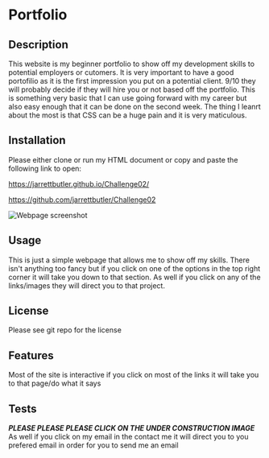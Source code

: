 # Portfolio

## Description

This website is my beginner portfolio to show off my development skills to potential employers or cutomers. It is very important to have a good portofilio as it is the first impression you put on a potential client. 9/10 they will probably decide if they will hire you or not based off the portfolio. This is something very basic that I can use going forward with my career but also easy enough that it can be done on the second week. The thing I leanrt about the most is that CSS can be a huge pain and it is very maticulous. 

## Installation

Please either clone or run my HTML document or copy and paste the following link to open:

https://jarrettbutler.github.io/Challenge02/

https://github.com/jarrettbutler/Challenge02

<img scr=./Assets/Images/websitescreenshot.jpg alt="Webpage screenshot">

## Usage

This is just a simple webpage that allows me to show off my skills. There isn't anything too fancy but if you click on one of the options in the top right corner it will take you down to that section. As well if you click on any of the links/images they will direct you to that project.

## License

Please see git repo for the license

## Features

Most of the site is interactive if you click on most of the links it will take you to that page/do what it says

## Tests

***PLEASE PLEASE PLEASE CLICK ON THE UNDER CONSTRUCTION IMAGE***
As well if you click on my email in the contact me it will direct you to you prefered email in order for you to send me an email